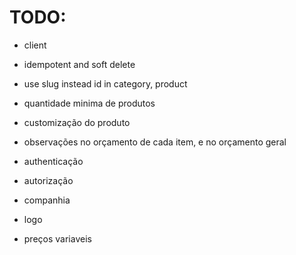 # TODO:
- client
- idempotent and soft delete
- use slug instead id in category, product

- quantidade minima de produtos
- customização do produto
- observações no orçamento de cada item, e no orçamento geral
- authenticação
- autorização
- companhia
- logo
- preços variaveis